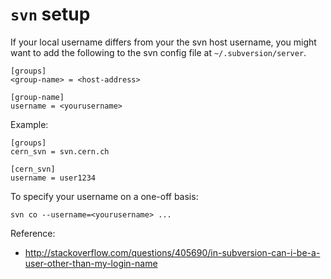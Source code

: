 # `svn` setup

If your local username differs from your the svn host username, you might want
to add the following to the svn config file at `~/.subversion/server`.

~~~~
[groups]
<group-name> = <host-address>

[group-name]
username = <yourusername>
~~~~

Example:

~~~~
[groups]
cern_svn = svn.cern.ch

[cern_svn]
username = user1234
~~~~

To specify your username on a one-off basis:

~~~~
svn co --username=<yourusername> ...
~~~~

Reference:

- http://stackoverflow.com/questions/405690/in-subversion-can-i-be-a-user-other-than-my-login-name
